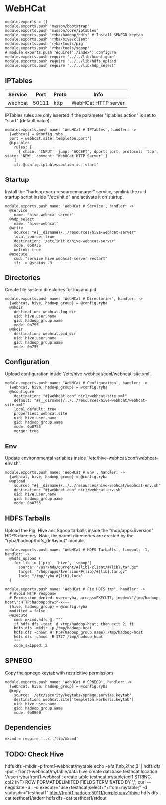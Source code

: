 
# WebHCat

    module.exports = []
    module.exports.push 'masson/bootstrap'
    module.exports.push 'masson/core/iptables'
    module.exports.push 'ryba/hadoop/hdfs' # Install SPNEGO keytab
    module.exports.push 'ryba/hive/client'
    module.exports.push 'ryba/tools/pig'
    module.exports.push 'ryba/tools/sqoop'
    # module.exports.push require('./index').configure
    module.exports.push require '../../lib/hconfigure'
    module.exports.push require '../../lib/hdfs_upload'
    module.exports.push require '../../lib/hdp_select'

## IPTables

| Service | Port  | Proto | Info                |
|---------|-------|-------|---------------------|
| webhcat | 50111 | http  | WebHCat HTTP server |

IPTables rules are only inserted if the parameter "iptables.action" is set to
"start" (default value).

    module.exports.push name: 'WebHCat # IPTables', handler: ->
      {webhcat} = @config.ryba
      port = webhcat.site['templeton.port']
      @iptables
        rules: [
          { chain: 'INPUT', jump: 'ACCEPT', dport: port, protocol: 'tcp', state: 'NEW', comment: "WebHCat HTTP Server" }
        ]
        if: @config.iptables.action is 'start'

## Startup

Install the "hadoop-yarn-resourcemanager" service, symlink the rc.d startup script
inside "/etc/init.d" and activate it on startup.

    module.exports.push name: 'WebHCat # Service', handler: ->
      @service
        name: 'hive-webhcat-server'
      @hdp_select
        name: 'hive-webhcat'
      @write
        source: "#{__dirname}/../resources/hive-webhcat-server"
        local_source: true
        destination: '/etc/init.d/hive-webhcat-server'
        mode: 0o0755
        unlink: true
      @execute
        cmd: "service hive-webhcat-server restart"
        if: -> @status -3

## Directories

Create file system directories for log and pid. 

    module.exports.push name: 'WebHCat # Directories', handler: ->
      {webhcat, hive, hadoop_group} = @config.ryba
      @mkdir
        destination: webhcat.log_dir
        uid: hive.user.name
        gid: hadoop_group.name
        mode: 0o755
      @mkdir
        destination: webhcat.pid_dir
        uid: hive.user.name
        gid: hadoop_group.name
        mode: 0o755

## Configuration

Upload configuration inside '/etc/hive-webhcat/conf/webhcat-site.xml'.

    module.exports.push name: 'WebHCat # Configuration', handler: ->
      {webhcat, hive, hadoop_group} = @config.ryba
      @hconfigure
        destination: "#{webhcat.conf_dir}/webhcat-site.xml"
        default: "#{__dirname}/../../resources/hive-webhcat/webhcat-site.xml"
        local_default: true
        properties: webhcat.site
        uid: hive.user.name
        gid: hadoop_group.name
        mode: 0o0755
        merge: true

## Env

Update environnmental variables inside '/etc/hive-webhcat/conf/webhcat-env.sh'.

    module.exports.push name: 'WebHCat # Env', handler: ->
      {webhcat, hive, hadoop_group} = @config.ryba
      @upload
        source: "#{__dirname}/../../resources/hive-webhcat/webhcat-env.sh"
        destination: "#{webhcat.conf_dir}/webhcat-env.sh"
        uid: hive.user.name
        gid: hadoop_group.name
        mode: 0o0755

## HDFS Tarballs

Upload the Pig, Hive and Sqoop tarballs inside the "/hdp/apps/$version"
HDFS directory. Note, the parent directories are created by the
"ryba/hadoop/hdfs_dn/layout" module.

    module.exports.push name: 'WebHCat # HDFS Tarballs', timeout: -1, handler: ->
      @hdfs_upload (
        for lib in ['pig', 'hive', 'sqoop']
          source: "/usr/hdp/current/#{lib}-client/#{lib}.tar.gz"
          target: "/hdp/apps/$version/#{lib}/#{lib}.tar.gz"
          lock: "/tmp/ryba-#{lib}.lock"
      )

    module.exports.push name: 'WebHCat # Fix HDFS tmp', handler: ->
      # Avoid HTTP response
      # Permission denied: user=ryba, access=EXECUTE, inode=\"/tmp/hadoop-hcat\":HTTP:hadoop:drwxr-x---
      {hive, hadoop_group} = @config.ryba
      modified = false
      @execute
        cmd: mkcmd.hdfs @, """
        if hdfs dfs -test -d /tmp/hadoop-hcat; then exit 2; fi
        hdfs dfs -mkdir -p /tmp/hadoop-hcat
        hdfs dfs -chown HTTP:#{hadoop_group.name} /tmp/hadoop-hcat
        hdfs dfs -chmod -R 1777 /tmp/hadoop-hcat
        """
        code_skipped: 2

## SPNEGO

Copy the spnego keytab with restricitive permissions

    module.exports.push name: 'WebHCat # SPNEGO', handler: ->
      {webhcat, hive, hadoop_group} = @config.ryba
      @copy
        source: '/etc/security/keytabs/spnego.service.keytab'
        destination: webhcat.site['templeton.kerberos.keytab']
        uid: hive.user.name
        gid: hadoop_group.name
        mode: 0o0660

## Dependencies

    mkcmd = require '../../lib/mkcmd'

## TODO: Check Hive

hdfs dfs -mkdir -p front1-webhcat/mytable
echo -e 'a,1\nb,2\nc,3' | hdfs dfs -put - front1-webhcat/mytable/data
hive
  create database testhcat location '/user/ryba/front1-webhcat';
  create table testhcat.mytable(col1 STRING, col2 INT) ROW FORMAT DELIMITED FIELDS TERMINATED BY ',';
curl --negotiate -u : -d execute="use+testhcat;select+*+from+mytable;" -d statusdir="testhcat1" http://front1.hadoop:50111/templeton/v1/hive
hdfs dfs -cat testhcat1/stderr
hdfs dfs -cat testhcat1/stdout
